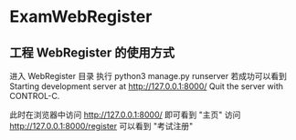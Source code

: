 # ExamWebRegister

## 工程 WebRegister 的使用方式
进入 WebRegister 目录
执行 python3 manage.py runserver 
若成功可以看到
Starting development server at http://127.0.0.1:8000/
Quit the server with CONTROL-C.

此时在浏览器中访问 http://127.0.0.1:8000/
即可看到 "主页"
访问 http://127.0.0.1:8000/register
可以看到 "考试注册"